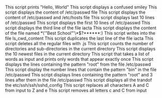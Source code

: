 This script prints "Hello, World" 
This script displays a confused smiley
This script displays the content of /etc/passwd file
This script displays the content of /etc/passwd and /etc/hosts file
This script displays last 10 lines of /etc/passwd
This script displays the first 10 lines of /etc/passwd
This script displays the third line of the file iacta
This script displays the content of the file named \*\\'"Best School"\'\\*$\?\*\*\*\*\*\*:)
This script writes into the file ls_cwd_content
This script duplicates the last line of the file iacta
This script deletes all the regular files with .js
This script counts the number of directories and sub-directories in the current directory
This script displays the 10 newest files in the current directory
This script that takes a list of words as input and prints only words that appear exactly once
This script displays the lines containing the pattern "root" from the file /etc/passwd
This script display the number lines that contain the pattern "bin" in the file /etc/passwd
This script displays lines containing the pattern "root" and 3 lines after them in the file /etc/passwd
This script displays all the trandof the etc/ssh/ssh/sshd_config
This script replaces all characters A and C from input to Z and e
This script removes all letters c and C from input
